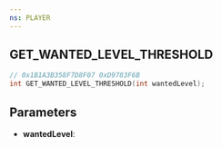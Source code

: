 ```yaml
---
ns: PLAYER
---
```

## GET_WANTED_LEVEL_THRESHOLD

```c
// 0x1B1A3B358F7D8F07 0xD9783F6B
int GET_WANTED_LEVEL_THRESHOLD(int wantedLevel);
```

## Parameters
* **wantedLevel**:
